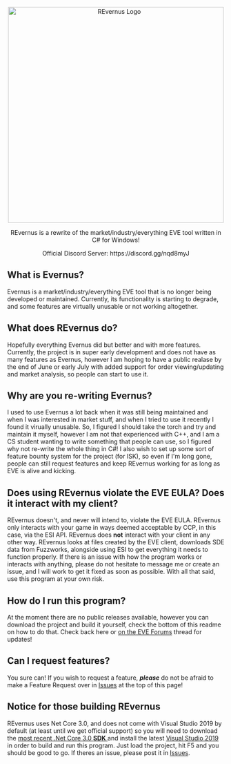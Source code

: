 <p align="center">
  <img src="https://puu.sh/DIGKM/4276bf1022.png" alt="REvernus Logo" width="500"/>
</p>
<p align="center">
REvernus is a rewrite of the market/industry/everything EVE tool written in C# for Windows!
</p>
<p align="center" font-size: 3>
Official Discord Server: https://discord.gg/nqd8myJ
</p>

## What is Evernus?
Evernus is a market/industry/everything EVE tool that is no longer being developed or maintained. Currently, its functionality is starting to degrade, and some features are virtually unusable or not working altogether.

## What does REvernus do?
Hopefully everything Evernus did but better and with more features. Currently, the project is in super early development and does not have as many features as Evernus, however I am hoping to have a public realase by the end of June or early July with added support for order viewing/updating and market analysis, so people can start to use it.

## Why are you re-writing Evernus?
I used to use Evernus a lot back when it was still being maintained and when I was interested in market stuff, and when I tried to use it recently I found it virually unusable. So, I figured I should take the torch and try and maintain it myself, however I am not that experienced with C++, and I am a CS student wanting to write something that people can use, so I figured why not re-write the whole thing in C#! I also wish to set up some sort of feature bounty system for the project (for ISK), so even if I'm long gone, people can still request features and keep REvernus working for as long as EVE is alive and kicking.

## Does using REvernus violate the EVE EULA? Does it interact with my client?
REvernus doesn't, and never will intend to, violate the EVE EULA. REvernus only interacts with your game in ways deemed acceptable by CCP, in this case, via the ESI API. REvernus does **not** interact with your client in any other way. REvernus looks at files created by the EVE client, downloads SDE data from Fuzzworks, alongside using ESI to get everything it needs to function properly. If there is an issue with how the program works or interacts with anything, please do not hesitate to message me or create an issue, and I will work to get it fixed as soon as possible. With all that said, use this program at your own risk.

## How do I run this program?
At the moment there are no public releases available, however you can download the project and build it yourself, check the bottom of this readme on how to do that. Check back here or [on the EVE Forums](https://forums.eveonline.com/t/revernus-release-null-evernus-re-written) thread for updates!

## Can I request features?
You sure can! If you wish to request a feature, ***please*** do not be afraid to make a Feature Request over in [Issues](https://github.com/Meigs2/REvernus/issues) at the top of this page!

## Notice for those building REvernus
REvernus uses Net Core 3.0, and does not come with Visual Studio 2019 by default (at least until we get official support) so you will need to download the [most recent .Net Core 3.0 **SDK** ](https://dotnet.microsoft.com/download/dotnet-core/3.0) and install the latest [Visual Studio 2019](https://visualstudio.microsoft.com/downloads/) in order to build and run this program. Just load the project, hit F5 and you should be good to go. If theres an issue, please post it in [Issues](https://github.com/Meigs2/REvernus/issues).
